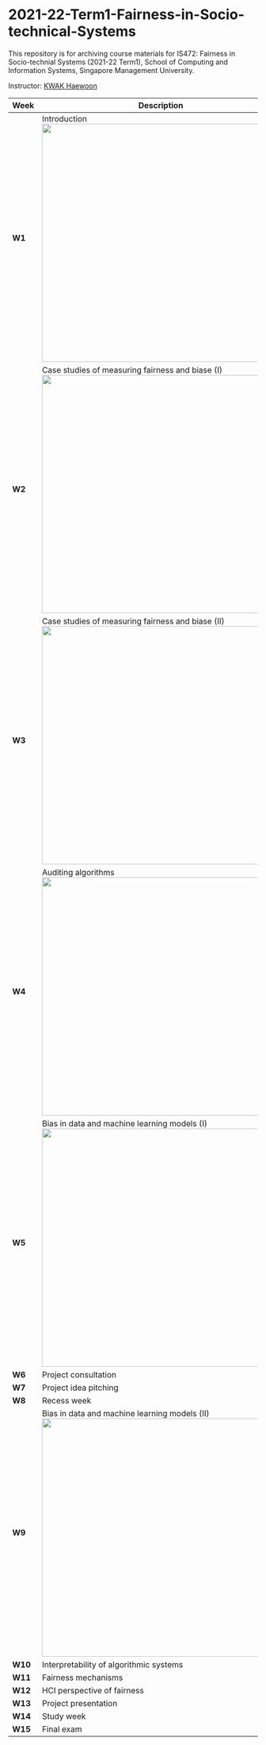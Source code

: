 # 2021-22-Term1-Fairness-in-Socio-technical-Systems

This repository is for archiving course materials for IS472: Fairness in Socio-technial Systems (2021-22 Term1), School of Computing and Information Systems, Singapore Management University.

Instructor: [KWAK Haewoon](https://soda-labo.github.io/)

| Week | Description | Slides | Group activity |
| --- | --- | :---: | --- |
| **W1** | Introduction<br/><img src="https://github.com/haewoon/2021-22-Term1-Fairness-in-Socio-technical-Systems/blob/main/Week%201%20-%20Introduction.png?raw=true" width="480"> | [PDF](https://github.com/haewoon/2021-22-Term1-Fairness-in-Socio-technical-Systems/raw/main/Week%201%20-%20Introduction.pdf) | 1. [Colab - Twitter's image cropping algorithm](https://github.com/haewoon/lab-image-crop-analysis) <br/> 2. Algorithmic curations in your favorite apps |
| **W2** | Case studies of measuring fairness and biase (I)<br/><img src="https://github.com/haewoon/2021-22-Term1-Fairness-in-Socio-technical-Systems/blob/main/Week%202%20-%20Case%20studies%20of%20measuring%20fairness%20and%20bias%20(I).png?raw=true" width="480"> | [PDF](https://github.com/haewoon/2021-22-Term1-Fairness-in-Socio-technical-Systems/raw/main/Week%202%20-%20Case%20studies%20of%20measuring%20fairness%20and%20bias%20(I).pdf) | 1. Google Teachable Machine <br/>2. High- and low-resource hospitals' EHRs|
| **W3** | Case studies of measuring fairness and biase (II)<br/><img src="https://github.com/haewoon/2021-22-Term1-Fairness-in-Socio-technical-Systems/blob/main/Week%203%20-%20Case%20studies%20of%20measuring%20fairness%20and%20bias%20(II).png?raw=true" width="480"> | [PDF](https://github.com/haewoon/2021-22-Term1-Fairness-in-Socio-technical-Systems/raw/main/Week%203%20-%20Case%20studies%20of%20measuring%20fairness%20and%20bias%20(II).pdf) | WooClap: Ethical considerations in AI Healthcare <br/>2. Gender and racial stereotypes in image search|
| **W4** | Auditing algorithms<br/><img src="https://github.com/haewoon/2021-22-Term1-Fairness-in-Socio-technical-Systems/blob/main/Week%204%20-%20Auditing%20algorithms.png?raw=true" width="480"> | [PDF](https://github.com/haewoon/2021-22-Term1-Fairness-in-Socio-technical-Systems/raw/main/Week%204%20-%20Auditing%20algorithms.pdf) | 1. Design your audit study |
| **W5** | Bias in data and machine learning models (I)<br/><img src="https://github.com/haewoon/2021-22-Term1-Fairness-in-Socio-technical-Systems/blob/main/Week%205%20-%20Bias%20in%20data%20and%20machine%20learning%20models%20(I).png?raw=true" width="480"> | [PDF](https://github.com/haewoon/2021-22-Term1-Fairness-in-Socio-technical-Systems/raw/main/Week%205%20-%20Bias%20in%20data%20and%20machine%20learning%20models%20(I).pdf) | 1. Sharing your story about various cognitive biases|
| **W6** | Project consultation | | |
| **W7** | Project idea pitching | | |
| **W8** | Recess week | | |
| **W9** | Bias in data and machine learning models (II) <br/><img src="https://github.com/haewoon/2021-22-Term1-Fairness-in-Socio-technical-Systems/blob/main/Week%209%20-%20Bias%20in%20data%20and%20machine%20learning%20models%20(II).png?raw=true" width="480"> | [PDF](https://github.com/haewoon/2021-22-Term1-Fairness-in-Socio-technical-Systems/raw/main/Week%205%20-%20Bias%20in%20data%20and%20machine%20learning%20models%20(II).pdf) | 1. Inappropriate synsets in ImageNet<br/>2. Bias in word embeddings |
| **W10** | Interpretability of algorithmic systems | | |
| **W11** | Fairness mechanisms | | |
| **W12** | HCI perspective of fairness | | | 
| **W13** | Project presentation | | |
| **W14** | Study week | | |
| **W15** | Final exam | | |
